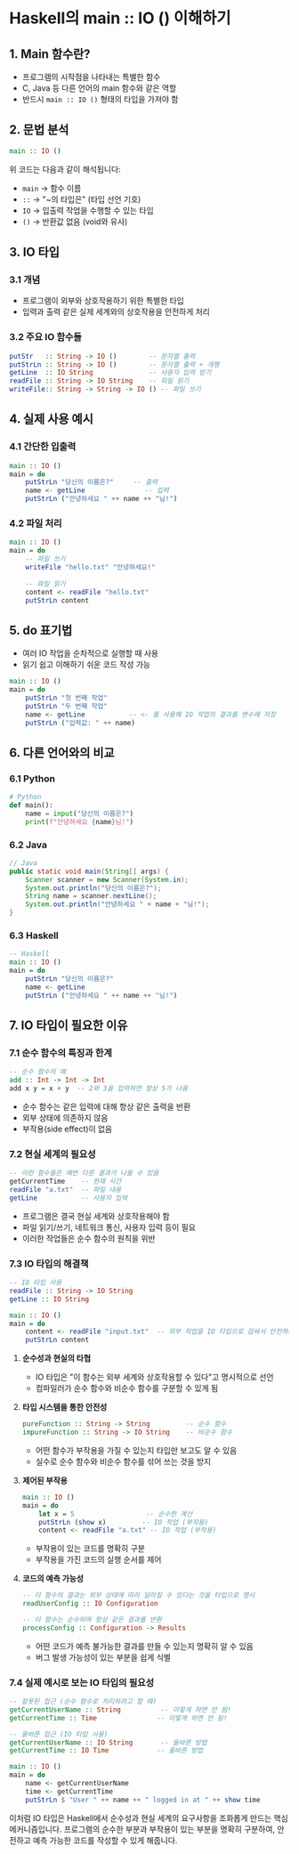 # Haskell의 main :: IO () 이해하기

## 1. Main 함수란?
- 프로그램의 시작점을 나타내는 특별한 함수
- C, Java 등 다른 언어의 main 함수와 같은 역할
- 반드시 `main :: IO ()` 형태의 타입을 가져야 함

## 2. 문법 분석
```haskell
main :: IO ()
```
위 코드는 다음과 같이 해석됩니다:
- `main` → 함수 이름 
- `::` → "~의 타입은" (타입 선언 기호)
- `IO` → 입출력 작업을 수행할 수 있는 타입
- `()` → 반환값 없음 (void와 유사)

## 3. IO 타입
### 3.1 개념
- 프로그램이 외부와 상호작용하기 위한 특별한 타입
- 입력과 출력 같은 실제 세계와의 상호작용을 안전하게 처리

### 3.2 주요 IO 함수들
```haskell
putStr   :: String -> IO ()        -- 문자열 출력
putStrLn :: String -> IO ()        -- 문자열 출력 + 개행
getLine  :: IO String              -- 사용자 입력 받기
readFile :: String -> IO String    -- 파일 읽기
writeFile:: String -> String -> IO () -- 파일 쓰기
```

## 4. 실제 사용 예시
### 4.1 간단한 입출력
```haskell
main :: IO ()
main = do
    putStrLn "당신의 이름은?"     -- 출력
    name <- getLine               -- 입력
    putStrLn ("안녕하세요 " ++ name ++ "님!")
```

### 4.2 파일 처리
```haskell
main :: IO ()
main = do
    -- 파일 쓰기
    writeFile "hello.txt" "안녕하세요!"
    
    -- 파일 읽기
    content <- readFile "hello.txt"
    putStrLn content
```

## 5. do 표기법
- 여러 IO 작업을 순차적으로 실행할 때 사용
- 읽기 쉽고 이해하기 쉬운 코드 작성 가능
```haskell
main :: IO ()
main = do
    putStrLn "첫 번째 작업"
    putStrLn "두 번째 작업"
    name <- getLine           -- <- 를 사용해 IO 작업의 결과를 변수에 저장
    putStrLn ("입력값: " ++ name)
```

## 6. 다른 언어와의 비교

### 6.1 Python
```python
# Python
def main():
    name = input("당신의 이름은?")
    print(f"안녕하세요 {name}님!")
```

### 6.2 Java
```java
// Java
public static void main(String[] args) {
    Scanner scanner = new Scanner(System.in);
    System.out.println("당신의 이름은?");
    String name = scanner.nextLine();
    System.out.println("안녕하세요 " + name + "님!");
}
```

### 6.3 Haskell
```haskell
-- Haskell
main :: IO ()
main = do
    putStrLn "당신의 이름은?"
    name <- getLine
    putStrLn ("안녕하세요 " ++ name ++ "님!")
```


## 7. IO 타입이 필요한 이유

### 7.1 순수 함수의 특징과 한계
```haskell
-- 순수 함수의 예
add :: Int -> Int -> Int
add x y = x + y  -- 2와 3을 입력하면 항상 5가 나옴
```
- 순수 함수는 같은 입력에 대해 항상 같은 출력을 반환
- 외부 상태에 의존하지 않음
- 부작용(side effect)이 없음

### 7.2 현실 세계의 필요성
```haskell
-- 이런 함수들은 매번 다른 결과가 나올 수 있음
getCurrentTime    -- 현재 시간
readFile "a.txt"  -- 파일 내용
getLine           -- 사용자 입력
```
- 프로그램은 결국 현실 세계와 상호작용해야 함
- 파일 읽기/쓰기, 네트워크 통신, 사용자 입력 등이 필요
- 이러한 작업들은 순수 함수의 원칙을 위반

### 7.3 IO 타입의 해결책
```haskell
-- IO 타입 사용
readFile :: String -> IO String
getLine :: IO String

main :: IO ()
main = do
    content <- readFile "input.txt"  -- 외부 작업을 IO 타입으로 감싸서 안전하게 처리
    putStrLn content
```

1. **순수성과 현실의 타협**
   - IO 타입은 "이 함수는 외부 세계와 상호작용할 수 있다"고 명시적으로 선언
   - 컴파일러가 순수 함수와 비순수 함수를 구분할 수 있게 됨

2. **타입 시스템을 통한 안전성**
   ```haskell
   pureFunction :: String -> String         -- 순수 함수
   impureFunction :: String -> IO String    -- 비순수 함수
   ```
   - 어떤 함수가 부작용을 가질 수 있는지 타입만 보고도 알 수 있음
   - 실수로 순수 함수와 비순수 함수를 섞어 쓰는 것을 방지

3. **제어된 부작용**
   ```haskell
   main :: IO ()
   main = do
       let x = 5                  -- 순수한 계산
       putStrLn (show x)         -- IO 작업 (부작용)
       content <- readFile "a.txt" -- IO 작업 (부작용)
   ```
   - 부작용이 있는 코드를 명확히 구분
   - 부작용을 가진 코드의 실행 순서를 제어

4. **코드의 예측 가능성**
   ```haskell
   -- 이 함수의 결과는 외부 상태에 따라 달라질 수 있다는 것을 타입으로 명시
   readUserConfig :: IO Configuration
   
   -- 이 함수는 순수하며 항상 같은 결과를 반환
   processConfig :: Configuration -> Results
   ```
   - 어떤 코드가 예측 불가능한 결과를 만들 수 있는지 명확히 알 수 있음
   - 버그 발생 가능성이 있는 부분을 쉽게 식별

### 7.4 실제 예시로 보는 IO 타입의 필요성
```haskell
-- 잘못된 접근 (순수 함수로 처리하려고 할 때)
getCurrentUserName :: String          -- 이렇게 하면 안 됨!
getCurrentTime :: Time               -- 이렇게 하면 안 됨!

-- 올바른 접근 (IO 타입 사용)
getCurrentUserName :: IO String       -- 올바른 방법
getCurrentTime :: IO Time            -- 올바른 방법

main :: IO ()
main = do
    name <- getCurrentUserName
    time <- getCurrentTime
    putStrLn $ "User " ++ name ++ " logged in at " ++ show time
```

이처럼 IO 타입은 Haskell에서 순수성과 현실 세계의 요구사항을 조화롭게 만드는 핵심 메커니즘입니다. 프로그램의 순수한 부분과 부작용이 있는 부분을 명확히 구분하여, 안전하고 예측 가능한 코드를 작성할 수 있게 해줍니다.